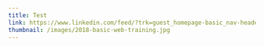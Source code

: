 ```yaml
---
title: Test
link: https://www.linkedin.com/feed/?trk=guest_homepage-basic_nav-header-signin
thumbnail: /images/2018-basic-web-training.jpg
---
```

